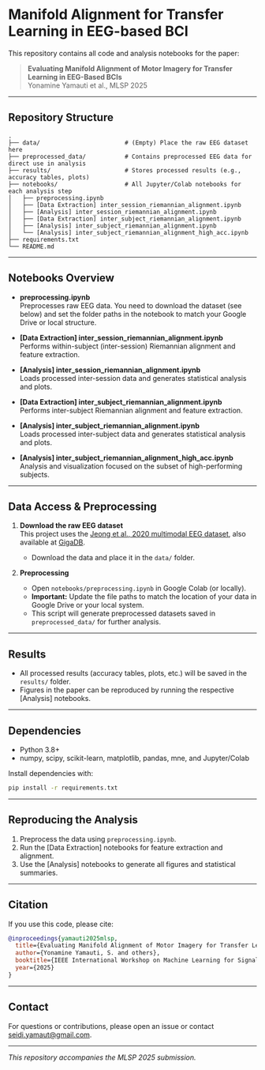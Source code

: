 # Manifold Alignment for Transfer Learning in EEG-based BCI

This repository contains all code and analysis notebooks for the paper:

> **Evaluating Manifold Alignment of Motor Imagery for Transfer Learning in EEG-Based BCIs**  
> Yonamine Yamauti et al., MLSP 2025

---

## Repository Structure

```
.
├── data/                        # (Empty) Place the raw EEG dataset here
├── preprocessed_data/           # Contains preprocessed EEG data for direct use in analysis
├── results/                     # Stores processed results (e.g., accuracy tables, plots)
├── notebooks/                   # All Jupyter/Colab notebooks for each analysis step
│   ├── preprocessing.ipynb
│   ├── [Data Extraction] inter_session_riemannian_alignment.ipynb
│   ├── [Analysis] inter_session_riemannian_alignment.ipynb
│   ├── [Data Extraction] inter_subject_riemannian_alignment.ipynb
│   ├── [Analysis] inter_subject_riemannian_alignment.ipynb
│   └── [Analysis] inter_subject_riemannian_alignment_high_acc.ipynb
├── requirements.txt
└── README.md
```

---

## Notebooks Overview

- **preprocessing.ipynb**  
  Preprocesses raw EEG data. You need to download the dataset (see below) and set the folder paths in the notebook to match your Google Drive or local structure.

- **[Data Extraction] inter_session_riemannian_alignment.ipynb**  
  Performs within-subject (inter-session) Riemannian alignment and feature extraction.

- **[Analysis] inter_session_riemannian_alignment.ipynb**  
  Loads processed inter-session data and generates statistical analysis and plots.

- **[Data Extraction] inter_subject_riemannian_alignment.ipynb**  
  Performs inter-subject Riemannian alignment and feature extraction.

- **[Analysis] inter_subject_riemannian_alignment.ipynb**  
  Loads processed inter-subject data and generates statistical analysis and plots.

- **[Analysis] inter_subject_riemannian_alignment_high_acc.ipynb**  
  Analysis and visualization focused on the subset of high-performing subjects.

---

## Data Access & Preprocessing

1. **Download the raw EEG dataset**  
   This project uses the [Jeong et al., 2020 multimodal EEG dataset](https://doi.org/10.1038/s41597-020-00695-5), also available at [GigaDB](http://gigadb.org/dataset/view/id/100788).  
   - Download the data and place it in the `data/` folder.

2. **Preprocessing**  
   - Open `notebooks/preprocessing.ipynb` in Google Colab (or locally).
   - **Important:** Update the file paths to match the location of your data in Google Drive or your local system.
   - This script will generate preprocessed datasets saved in `preprocessed_data/` for further analysis.

---

## Results

- All processed results (accuracy tables, plots, etc.) will be saved in the `results/` folder.
- Figures in the paper can be reproduced by running the respective [Analysis] notebooks.

---

## Dependencies

- Python 3.8+
- numpy, scipy, scikit-learn, matplotlib, pandas, mne, and Jupyter/Colab

Install dependencies with:
```bash
pip install -r requirements.txt
```

---

## Reproducing the Analysis

1. Preprocess the data using `preprocessing.ipynb`.
2. Run the [Data Extraction] notebooks for feature extraction and alignment.
3. Use the [Analysis] notebooks to generate all figures and statistical summaries.

---

## Citation

If you use this code, please cite:

```bibtex
@inproceedings{yamauti2025mlsp,
  title={Evaluating Manifold Alignment of Motor Imagery for Transfer Learning in EEG-Based BCIs},
  author={Yonamine Yamauti, S. and others},
  booktitle={IEEE International Workshop on Machine Learning for Signal Processing (MLSP)},
  year={2025}
}
```

---

## Contact

For questions or contributions, please open an issue or contact [seidi.yamaut@gmail.com](mailto:seidi.yamaut@gmail.com).

---

*This repository accompanies the MLSP 2025 submission.*
